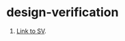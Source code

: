 # design-verification

1. [Link to SV](https://drive.google.com/file/d/1FO62u1UQ4avMNUxTSXaB1VcwRVRZ0Vn2/view?usp=sharing).
